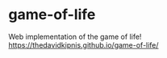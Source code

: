 # game-of-life
Web implementation of the game of life!
https://thedavidkipnis.github.io/game-of-life/
